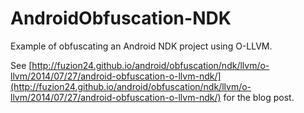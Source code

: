 AndroidObfuscation-NDK
======================

Example of obfuscating an Android NDK project using O-LLVM.

See [http://fuzion24.github.io/android/obfuscation/ndk/llvm/o-llvm/2014/07/27/android-obfuscation-o-llvm-ndk/](http://fuzion24.github.io/android/obfuscation/ndk/llvm/o-llvm/2014/07/27/android-obfuscation-o-llvm-ndk/) for the blog post.
